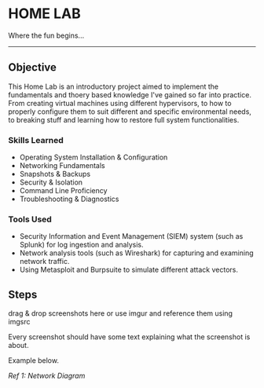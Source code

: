 # HOME LAB
Where the fun begins...

---
## Objective

This Home Lab is an introductory project aimed to implement the fundamentals and thoery based knowledge I've gained so far into practice. From creating virtual machines using different hypervisors, to how to properly configure them to suit different and specific environmental needs, to breaking stuff and learning how to restore full system functionalities.

### Skills Learned

- Operating System Installation & Configuration
- Networking Fundamentals
- Snapshots & Backups
- Security & Isolation
- Command Line Proficiency
- Troubleshooting & Diagnostics

### Tools Used

- Security Information and Event Management (SIEM) system (such as Splunk) for log ingestion and analysis.
- Network analysis tools (such as Wireshark) for capturing and examining network traffic.
- Using Metasploit and Burpsuite to simulate different attack vectors.

## Steps
drag & drop screenshots here or use imgur and reference them using imgsrc

Every screenshot should have some text explaining what the screenshot is about.

Example below.

*Ref 1: Network Diagram*
